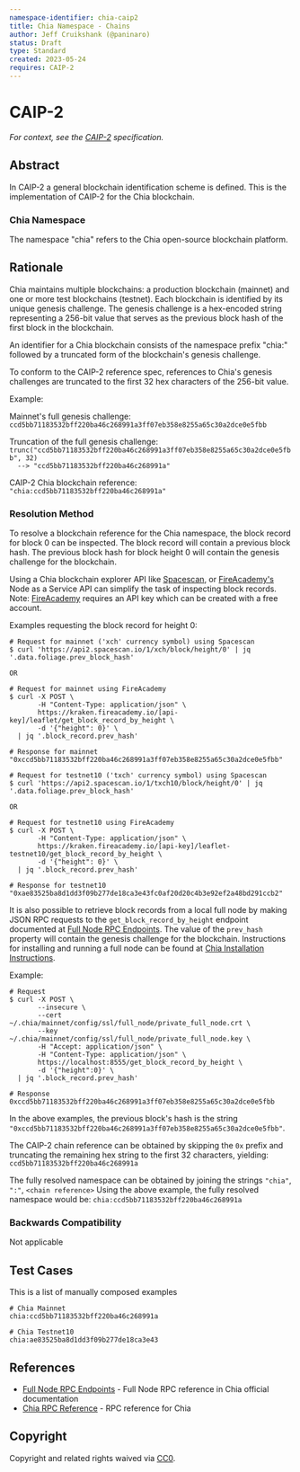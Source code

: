 ```yaml
---
namespace-identifier: chia-caip2
title: Chia Namespace - Chains
author: Jeff Cruikshank (@paninaro)
status: Draft
type: Standard
created: 2023-05-24
requires: CAIP-2
---
```


# CAIP-2

*For context, see the [CAIP-2][] specification.*

## Abstract

In CAIP-2 a general blockchain identification scheme is defined. This is the
implementation of CAIP-2 for the Chia blockchain.

### Chia Namespace

The namespace "chia" refers to the Chia open-source blockchain platform.

## Rationale

Chia maintains multiple blockchains: a production blockchain (mainnet) and one
or more test blockchains (testnet). Each blockchain is identified by its unique
genesis challenge. The genesis challenge is a hex-encoded string representing a
256-bit value that serves as the previous block hash of the first block in the
blockchain.

An identifier for a Chia blockchain consists of the namespace prefix "chia:"
followed by a truncated form of the blockchain's genesis challenge.

To conform to the CAIP-2 reference spec, references to Chia's genesis
challenges are truncated to the first 32 hex characters of the 256-bit value.

Example:

Mainnet's full genesis challenge:
`ccd5bb71183532bff220ba46c268991a3ff07eb358e8255a65c30a2dce0e5fbb`

Truncation of the full genesis challenge:
`trunc("ccd5bb71183532bff220ba46c268991a3ff07eb358e8255a65c30a2dce0e5fbb", 32)`  
`  --> "ccd5bb71183532bff220ba46c268991a"`

CAIP-2 Chia blockchain reference:
`"chia:ccd5bb71183532bff220ba46c268991a"`

### Resolution Method

To resolve a blockchain reference for the Chia namespace, the block record
for block 0 can be inspected. The block record will contain a previous block
hash. The previous block hash for block height 0 will contain the genesis
challenge for the blockchain.

Using a Chia blockchain explorer API like [Spacescan], or [FireAcademy's] Node as a Service API can simplify the task of
inspecting block records. Note: [FireAcademy] requires an API key which can be created with a free account.

Examples requesting the block record for height 0:

```
# Request for mainnet ('xch' currency symbol) using Spacescan
$ curl 'https://api2.spacescan.io/1/xch/block/height/0' | jq '.data.foliage.prev_block_hash'

OR

# Request for mainnet using FireAcademy
$ curl -X POST \
       -H "Content-Type: application/json" \
       https://kraken.fireacademy.io/[api-key]/leaflet/get_block_record_by_height \
       -d '{"height": 0}' \
  | jq '.block_record.prev_hash'
```

```
# Response for mainnet
"0xccd5bb71183532bff220ba46c268991a3ff07eb358e8255a65c30a2dce0e5fbb"
```

```
# Request for testnet10 ('txch' currency symbol) using Spacescan
$ curl 'https://api2.spacescan.io/1/txch10/block/height/0' | jq '.data.foliage.prev_block_hash'

OR

# Request for testnet10 using FireAcademy
$ curl -X POST \
       -H "Content-Type: application/json" \
       https://kraken.fireacademy.io/[api-key]/leaflet-testnet10/get_block_record_by_height \
       -d '{"height": 0}' \
  | jq '.block_record.prev_hash'
```

```
# Response for testnet10
"0xae83525ba8d1dd3f09b277de18ca3e43fc0af20d20c4b3e92ef2a48bd291ccb2"
```

It is also possible to retrieve block records from a local full node by making
JSON RPC requests to the `get_block_record_by_height` endpoint documented at
[Full Node RPC Endpoints][]. The value of the `prev_hash` property will contain
the genesis challenge for the blockchain. Instructions for installing and
running a full node can be found at [Chia Installation Instructions][].

Example:

```
# Request
$ curl -X POST \
       --insecure \
       --cert ~/.chia/mainnet/config/ssl/full_node/private_full_node.crt \
       --key ~/.chia/mainnet/config/ssl/full_node/private_full_node.key \
       -H "Accept: application/json" \
       -H "Content-Type: application/json" \
       https://localhost:8555/get_block_record_by_height \
       -d '{"height":0}' \
  | jq '.block_record.prev_hash'
```

```
# Response
0xccd5bb71183532bff220ba46c268991a3ff07eb358e8255a65c30a2dce0e5fbb
```

In the above examples, the previous block's hash is the string  `"0xccd5bb71183532bff220ba46c268991a3ff07eb358e8255a65c30a2dce0e5fbb"`.

The CAIP-2 chain reference can be obtained by skipping the `0x` prefix and truncating the remaining hex string to the first 32 characters, yielding:  
`ccd5bb71183532bff220ba46c268991a`

The fully resolved namespace can be obtained by joining the strings `"chia"`, `":"`, `<chain reference>`
Using the above example, the fully resolved namespace would be:
`chia:ccd5bb71183532bff220ba46c268991a`

### Backwards Compatibility

Not applicable

## Test Cases

This is a list of manually composed examples

```
# Chia Mainnet
chia:ccd5bb71183532bff220ba46c268991a

# Chia Testnet10
chia:ae83525ba8d1dd3f09b277de18ca3e43

```

## References

- [Full Node RPC Endpoints][] - Full Node RPC reference in Chia official documentation
- [Chia RPC Reference][] - RPC reference for Chia

[CAIP-2]: https://github.com/ChainAgnostic/CAIPs/blob/master/CAIPs/caip-2.md
[Chia RPC Reference]: https://docs.chia.net/rpc
[Chia Installation Instructions]: https://docs.chia.net/installation
[Full Node RPC Endpoints]: https://docs.chia.net/full-node-rpc
[Spacescan]: https://spacescan.io
[FireAcademy]: https://fireacademy.io/
[FireAcademy's]: https://fireacademy.io/

## Copyright

Copyright and related rights waived via [CC0](https://creativecommons.org/publicdomain/zero/1.0/).